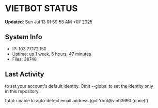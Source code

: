 # VIETBOT STATUS
**Updated**: Sun Jul 13 01:59:58 AM +07 2025

## System Info
- IP: 103.77.172.150
- Uptime: up 1 week, 5 hours, 47 minutes
- Files: 38748

## Last Activity

to set your account's default identity.
Omit --global to set the identity only in this repository.

fatal: unable to auto-detect email address (got 'root@vinh3690.(none)')
